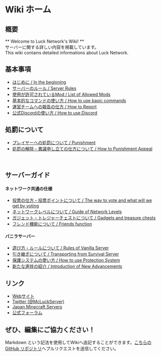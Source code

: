 # Wiki ホーム

## 概要
  ** Welcome to Luck Network's Wiki! **   
	サーバーに関する詳しい内容を掲載しています。   
	This wiki contains detailed informations about Luck Network.   

## 基本事項
  * [はじめに / In the beginning](introduction.md)
  * [サーバーのルール / Server Rules](rules.md)
  * [使用が許可されているMod / List of Allowed Mods](mods.md)
  * [基本的なコマンドの使い方 / How to use basic commands](basic_cmds.md)
  * [運営チームへの報告の仕方 / How to Report](report.md)
  * [公式Discordの使い方 / How to use Discord](discord.md)



## 処罰について
  * [プレイヤーへの処罰について / Punishment](punish.md)
  * [処罰の解除・異議申し立ての仕方について / How to Punishment Appeal](appeal.md)  

  <br>

  
## サーバーガイド
#### ネットワーク共通の仕様
  * [投票の仕方・投票ポイントについて / The way to vote and what will we get by voting](vote.md)
  * [ネットワークレベルについて / Guide of Network Levels](nlv.md)
  * [ガジェット・トレジャーチェストについて / Gadgets and treasure chests](gadgets.md)
  * [フレンド機能について / Friends function](friends.md)

#### バニラサーバー
  * [遊び方・ルールについて / Rules of Vanilla Server](vanilla_rules.md)
  * [引き継ぎについて / Transporting from Survival Server](vanilla_trans.md)
  * [保護システムの使い方 / How to use Protection System](lwc.md)
  * [新たな進捗の紹介 / Introduction of New Advancements](vanilla_advancements.md)

## リンク
  * [Webサイト](https://lucknetwork.jp)
  * [Twitter (@McLuckServer)](https://twitter.com/McLuckServer)
  * [Japan Minecraft Servers](https://minecraft.jp/servers/lucknetwork.jp)
  * [公式フォーラム](https://forum.lucknetwork.jp/)

## ぜひ、編集にご協力ください！
Markdown という記法を使用してWikiへ追記することができます。[こちらの GitHub リポジトリ](https://github.com/lucknet/luckwiki)へプルリクエストを送信してください。
